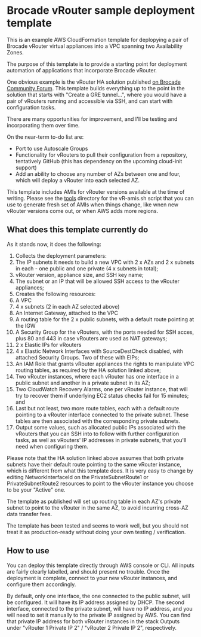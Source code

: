 # Brocade vRouter sample deployment template

This is an example AWS CloudFormation template for deplopying a pair of Brocade vRouter virtual appliances into a VPC spanning two Availability Zones.

The purpose of this template is to provide a starting point for deployment automation of applications that incorporate Brocade vRouter.

One obvious example is the vRouter HA solution published [on Brocade Community Forum](https://community.brocade.com/t5/SDN-NFV/vRouter-HA-in-AWS-across-Availability-Zones/ta-p/86905). This template builds everything up to the point in the solution that starts with "Create a GRE tunnel...", where you would have a pair of vRouters running and accessible via SSH, and can start with configuration tasks.

There are many opportunities for improvement, and I'll be testing and incorporating them over time.

On the near-term to-do list are:
- Port to use Autoscale Groups
- Functionality for vRouters to pull their configuration from a repository, tentatively GitHub (this has dependency on the upcoming cloud-init support)
- Add an ability to choose any number of AZs between one and four, which will deploy a vRouter into each selected AZ.

This template includes AMIs for vRouter versions available at the time of writing. Please see the [tools](https://github.com/dkalintsev/Brocade/tree/master/CloudFormation/Tools) directory for the vR-amis.sh script that you can use to generate fresh set of AMIs when things change, like wnen new vRouter versions come out, or when AWS adds more regions.

## What does this template currently do

As it stands now, it does the following:

1. Collects the deployment parameters:
  1. The IP subnets it needs to build a new VPC with 2 x AZs and 2 x subnets in each - one public and one private (4 x subnets in total);
  2. vRouter version, appliance size, and SSH key name;
  3. The subnet or an IP that will be allowed SSH access to the vRouter appliances;
2. Creates the following resources:
  1. A VPC
  2. 4 x subnets (2 in each AZ selected above)
  3. An Internet Gateway, attached to the VPC
  4. A routing table for the 2 x public subnets, with a default route pointing at the IGW
  5. A Security Group for the vRouters, with the ports needed for SSH acces, plus 80 and 443 in case vRouters are used as NAT gateways;
  6. 2 x Elastic IPs for vRouters
  7. 4 x Elastic Network Interfaces with SourceDestCheck disabled, with attached Security Groups. Two of these with EIPs;
  8. An IAM Role that grants vRouter appliances the rights to manipulate VPC routing tables, as required by the HA solution linked above;
  9. Two vRouter instances, where each vRouter has one interface in a public subnet and another in a private subnet in its AZ;
  10. Two CloudWatch Recovery Alarms, one per vRouter instance, that will try to recover them if underlying EC2 status checks fail for 15 minutes; and
  11. Last but not least, two more route tables, each with a default route pointing to a vRouter interface connected to the private subnet. These tables are then associated with the corresponding private subnets.
3. Output some values, such as allocated public IPs associated with the vRouters that you can SSH into to follow with further configuration tasks, as well as vRouters' IP addresses in private subnets, that you'll need when configuring them.

Please note that the HA solution linked above assumes that both private subnets have their default route pointing to the same vRouter instance, which is different from what this template does. It is very easy to change by editing NetworkInterfaceId on the PrivateSubnetRoute1 or PrivateSubnetRoute2 resources to point to the vRouter instance you choose to be your "Active" one.

The template as published will set up routing table in each AZ's private subnet to point to the vRouter in the same AZ, to avoid incurring cross-AZ data transfer fees.

The template has been tested and seems to work well, but you should not treat it as production-ready without doing your own testing / verification.

## How to use

You can deploy this template directly through AWS console or CLI. All inputs are fairly clearly labelled, and should present no trouble. Once the deployment is complete, connect to your new vRouter instances, and configure them accordingly.

By default, only one interface, the one connected to the public subnet, will be configured. It will have its IP address assigned by DHCP. The second interface, connected to the private subnet, will have no IP address, and you will need to set it manually to the private IP assigned by AWS. You can find that private IP address for both vRouter instances in the stack Outputs under "vRouter 1 Private IP 2" / "vRouter 2 Private IP 2", respectively.